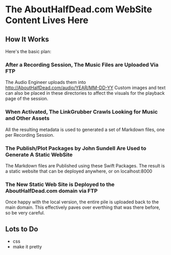 
# The AboutHalfDead.com WebSite Content Lives Here

## How It Works

Here's the basic plan:

### After a Recording Session, The Music Files are Uploaded Via FTP
The Audio Engineer uploads them into http://AboutHalfDead.com/audio/YEAR/MM-DD-YY
Custom images and text can also be placed in these directories to affect the visuals for the playback page of the session.

### When Activated, The LinkGrubber Crawls Looking for Music and Other Assets
All the resulting metadata is used to generated a set of Markdown files, one per Recording Session.

### The Publish/Plot Packages by John Sundell Are Used to Generate A Static WebSite
The Markdown files are Published using these Swift Packages. The result is a static website that can be deployed anywhere, or on localhost:8000

### The New Static Web Site is Deployed to the AboutHalfDead.com domain via FTP
Once happy with the local version, the entire pile is uploaded back to the main domain.
This effectively paves over everthing that was there before, so be very careful.

## Lots to Do

- css
- make it pretty
